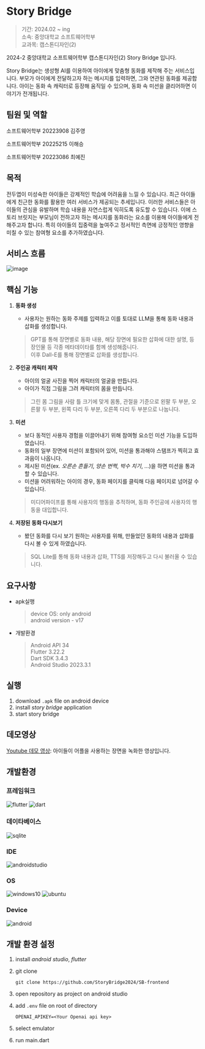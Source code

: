 # Story Bridge

> 기간: 2024.02 ~ ing  
> 소속: 중앙대학교 소프트웨어학부  
> 교과목: 캡스톤디자인(2)

2024-2 중앙대학교 소프트웨어학부 캡스톤디자인(2) Story Bridge 입니다.

Story Bridge는 생성형 AI를 이용하여 아이에게 맞춤형 동화를 제작해 주는 서비스입니다. 부모가 아이에게 전달하고자 하는 메시지를 입력하면, 그와 연관된 동화를 제공합니다. 아이는 동화 속 캐릭터로 등장해 움직일 수 있으며, 동화 속 미션을 클리어하면 이야기가 전개됩니다.

## 팀원 및 역할

소프트웨어학부 20223908 김주영

소프트웨어학부 20225215 이해승

소프트웨어학부 20223086 최예진

## 목적

전두엽이 미성숙한 아이들은 강제적인 학습에 어려움을 느낄 수 있습니다.
최근 아이들에게 친근한 동화를 활용한 여러 서비스가 제공되는 추세입니다.
이러한 서비스들은 아이들의 관심을 유발하며 학습 내용을 자연스럽게 익히도록 유도할 수 있습니다.
이에 스토리 브릿지는 부모님이 전하고자 하는 메시지를 동화라는 요소를 이용해 아이들에게 전해주고자 합니다.
특히 아이들의 집중력을 높여주고 정서적인 측면에 긍정적인 영향을 미칠 수 있는 참여형 요소를 추가하였습니다.

## 서비스 흐름

![image](https://github.com/StoryBridge2024/Story-bridge/assets/163294595/5f5a048a-a0f1-4202-86be-1356fbdb00d8)

## 핵심 기능

1. **동화 생성**

   - 사용자는 원하는 동화 주제를 입력하고 이를 토대로 LLM을 통해 동화 내용과 삽화를 생성합니다.

   > GPT를 통해 장면별로 동화 내용, 해당 장면에 필요한 삽화에 대한 설명, 등장인물 등 각종 메타데이타를 함께 생성해줍니다.  
   > 이후 Dall-E를 통해 장면별로 삽화를 생성합니다.

2. **주인공 캐릭터 제작**

   - 아이의 얼굴 사진을 찍어 캐릭터의 얼굴을 만듭니다.
   - 아이가 직접 그림을 그려 캐릭터의 몸을 만듭니다.

   > 그린 몸 그림을 사람 틀 크기에 맞게 몸통, 관절을 기준으로 왼팔 두 부분, 오른팔 두 부분, 왼쪽 다리 두 부분, 오른쪽 다리 두 부분으로 나눕니다.

3. **미션**

   - 보다 동적인 사용자 경험을 이끌어내기 위해 참여형 요소인 미션 기능을 도입하였습니다.
   - 동화의 일부 장면에 미션이 포함되어 있어, 미션을 통과해야 스탬프가 찍히고 효과음이 나옵니다.
   - 제시된 미션(ex. _오른손 흔들기_, _양손 번쩍_, _박수 치기_, ...)을 하면 미션을 통과할 수 있습니다.
   - 미션을 어려워하는 아이의 경우, 동화 페이지를 클릭해 다음 페이지로 넘어갈 수 있습니다.

   > 미디어파이프를 통해 사용자의 행동을 추적하며, 동화 주인공에 사용자의 행동을 대입합니다.

4. **저장된 동화 다시보기**

   - 봤던 동화를 다시 보기 원하는 사용자를 위해, 만들었던 동화의 내용과 삽화를 다시 볼 수 있게 하였습니다.

   > SQL Lite를 통해 동화 내용과 삽화, TTS를 저장해두고 다시 불러올 수 있습니다.

## 요구사항

- apk실행
   > device OS: only android  
   > android version - v17

- 개발환경

   > Android API 34  
   > Flutter 3.22.2  
   > Dart SDK 3.4.3  
   > Android Studio 2023.3.1  

## 실행

1. download `.apk` file on android device
2. install _story bridge_ application
3. start story bridge

## 데모영상

[Youtube 데모 영상](https://youtu.be/jtCZxolFO4g): 아이들이 어플을 사용하는 장면을 녹화한 영상입니다.

## 개발환경

### 프레임워크

![flutter](https://img.shields.io/badge/flutter-02569B?style=for-the-badge&logo=flutter&logoColor=white)
![dart](https://img.shields.io/badge/dart-0175C2?style=for-the-badge&logo=dart&logoColor=white)

### 데이타베이스

![sqlite](https://img.shields.io/badge/sqlite-003B57?style=for-the-badge&logo=sqlite&logoColor=white)

### IDE

![androidstudio](https://img.shields.io/badge/androidstudio-3DDC84.svg?style=for-the-badge&logo=androidstudio&logoColor=white)

### OS

![windows10](https://img.shields.io/badge/windows10-0078D6.svg?style=for-the-badge&logo=windows10&logoColor=white)
![ubuntu](https://img.shields.io/badge/ubuntu-E95420.svg?style=for-the-badge&logo=ubuntu&logoColor=white)

### Device

![android](https://img.shields.io/badge/android-34A853.svg?style=for-the-badge&logo=android&logoColor=white)

## 개발 환경 설정

1. install _android studio_, _flutter_
2. git clone

   ```git
   git clone https://github.com/StoryBridge2024/SB-frontend
   ```

3. open repository as project on android studio
4. add `.env` file on root of directory

   ```
   OPENAI_APIKEY=<Your Openai api key>
   ```

5. select emulator
6. run main.dart
